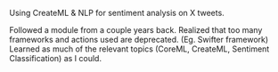 Using CreateML & NLP for sentiment analysis on X tweets.

Followed a module from a couple years back. Realized that too many frameworks and actions used are deprecated. (Eg. Swifter framework)
Learned as much of the relevant topics (CoreML, CreateML, Sentiment Classification) as I could.

